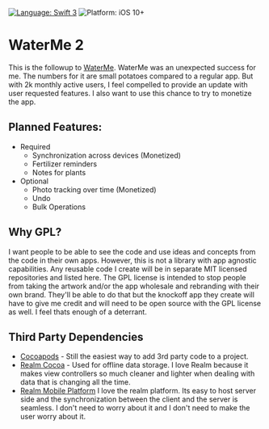[![Language: Swift 3](https://img.shields.io/badge/language-swift3-f48041.svg?style=flat)](https://developer.apple.com/swift) ![Platform: iOS 10+](https://img.shields.io/badge/platform-iOS%2010%2B-blue.svg?style=flat)

# WaterMe 2
This is the followup to [WaterMe](http://www.saturdayapps.com). WaterMe was an unexpected success for me. The numbers for it are small potatoes compared to a regular app. But with 2k monthly active users, I feel compelled to provide an update with user requested features. I also want to use this chance to try to monetize the app. 

## Planned Features:
  - Required
    - Synchronization across devices (Monetized)
    - Fertilizer reminders
    - Notes for plants
  - Optional
    - Photo tracking over time (Monetized)
    - Undo
    - Bulk Operations
    
## Why GPL?
I want people to be able to see the code and use ideas and concepts from the code in their own apps. However, this is not a library with app agnostic capabilities. Any reusable code I create will be in separate MIT licensed repositories and listed here. The GPL license is intended to stop people from taking the artwork and/or the app wholesale and rebranding with their own brand. They'll be able to do that but the knockoff app they create will have to give me credit and will need to be open source with the GPL license as well. I feel thats enough of a deterrant.

## Third Party Dependencies
  - [Cocoapods](https://github.com/cocoapods) - Still the easiest way to add 3rd party code to a project.
  - [Realm Cocoa](https://github.com/realm/realm-cocoa) - Used for offline data storage. I love Realm because it makes view controllers so much cleaner and lighter when dealing with data that is changing all the time.
  - [Realm Mobile Platform](https://github.com/realm/realm-mobile-platform) I love the realm platform. Its easy to host server side and the synchronization between the client and the server is seamless. I don't need to worry about it and I don't need to make the user worry about it.
